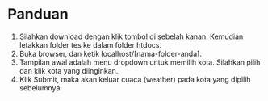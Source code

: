 # Panduan

1. Silahkan download dengan klik tombol di sebelah kanan. Kemudian letakkan folder tes ke dalam folder htdocs.
2. Buka browser, dan ketik localhost/[nama-folder-anda].
3. Tampilan awal adalah menu dropdown untuk memilih kota. Silahkan pilih dan klik kota yang diinginkan.
4. Klik Submit, maka akan keluar cuaca (weather) pada kota yang dipilih sebelumnya
